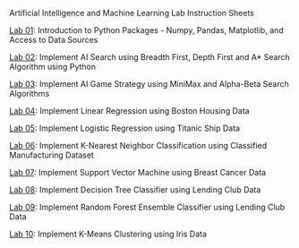Artificial Intelligence and Machine Learning Lab Instruction Sheets

[Lab 01](https://github.com/Veerlasathvikapatel/AIML_2303A52434/blob/main/week_1_aiml.ipynb): Introduction to Python Packages - Numpy, Pandas, Matplotlib, and Access to Data Sources

[Lab 02](https://github.com/Veerlasathvikapatel/AIML_2303A52434/blob/main/week_2_aiml.ipynb): Implement AI Search using Breadth First, Depth First and A* Search Algorithm using Python

[Lab 03](https://github.com/Veerlasathvikapatel/AIML_2303A52434/blob/main/week_3_aiml.ipynb): Implement AI Game Strategy using MiniMax and Alpha-Beta Search Algorithms

[Lab 04](): Implement Linear Regression using Boston Housing Data

[Lab 05](): Implement Logistic Regression using Titanic Ship Data

[Lab 06](): Implement K-Nearest Neighbor Classification using Classified Manufacturing Dataset

[Lab 07](): Implement Support Vector Machine using Breast Cancer Data

[Lab 08](): Implement Decision Tree Classifier using Lending Club Data

[Lab 09](): Implement Random Forest Ensemble Classifier using Lending Club Data

[Lab 10](): Implement K-Means Clustering using Iris Data
